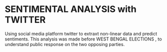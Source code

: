 # SENTIMENTAL ANALYSIS with TWITTER 
Using social media platform twitter to extraxt non-linear data
and predict sentiments. This analysis was made before WEST BENGAL ELECTIONS ,
to understand public response on the two opposing parties.
